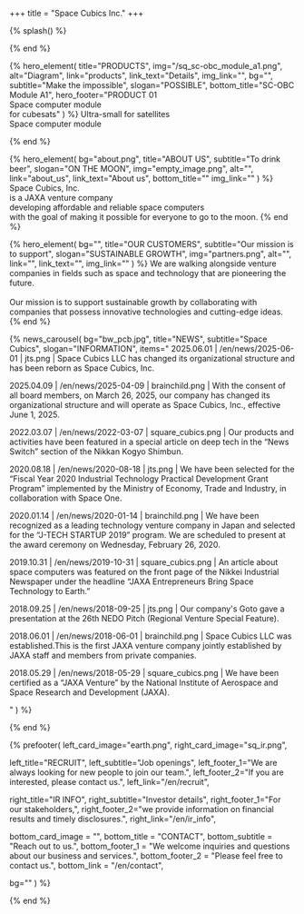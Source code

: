 +++
title = "Space Cubics Inc."
+++

{% splash() %}
<!--display element -->
{% end %}

{% hero_element(
  title="PRODUCTS",
  img="/sq_sc-obc_module_a1.png",
  alt="Diagram",
  link="products",
  link_text="Details",
  img_link="",
  bg="",
  subtitle="Make the impossible",
  slogan="POSSIBLE",
  bottom_title="SC-OBC Module A1",
  hero_footer="PRODUCT 01 <br> Space computer module <br> for cubesats"
) %}
Ultra-small for satellites
<br>
Space computer module

{% end %}

{% hero_element(
  bg="about.png",
  title="ABOUT US",
  subtitle="To drink beer",
  slogan="ON THE MOON",
  img="empty_image.png",
  alt="",
  link="about_us",
  link_text="About us",
  bottom_title=""
  img_link=""
) %}
Space Cubics, Inc.
<br>is a JAXA venture company
<br>developing affordable and reliable space computers
<br>with the goal of making it possible for everyone to go to the moon.
{% end %}

{% hero_element(
  bg="",
  title="OUR CUSTOMERS",
  subtitle="Our mission is to support",
  slogan="SUSTAINABLE GROWTH",
  img="partners.png",
  alt="",
  link="",
  link_text="",
  img_link=""
) %}
We are walking alongside venture companies in fields such as space and technology that are pioneering the future.
<br><br>
Our mission is to support sustainable growth by collaborating with companies that possess innovative technologies and cutting-edge ideas.
{% end %}

{% news_carousel(
  bg="bw_pcb.jpg",
  title="NEWS",
  subtitle="Space Cubics",
  slogan="INFORMATION",
  items="
2025.06.01 | /en/news/2025-06-01 | jts.png | Space Cubics LLC has changed its organizational structure and has been reborn as Space Cubics, Inc. 

2025.04.09 | /en/news/2025-04-09 | brainchild.png | With the consent of all board members, on March 26, 2025, our company has changed its organizational structure and will operate as Space Cubics, Inc., effective June 1, 2025.

2022.03.07 | /en/news/2022-03-07 | square_cubics.png | Our products and activities have been featured in a special article on deep tech in the “News Switch” section of the Nikkan Kogyo Shimbun.

2020.08.18 | /en/news/2020-08-18 | jts.png | We have been selected for the “Fiscal Year 2020 Industrial Technology Practical Development Grant Program” implemented by the Ministry of Economy, Trade and Industry, in collaboration with Space One.

2020.01.14 | /en/news/2020-01-14 | brainchild.png | We have been recognized as a leading technology venture company in Japan and selected for the “J-TECH STARTUP 2019” program. We are scheduled to present at the award ceremony on Wednesday, February 26, 2020.

2019.10.31 | /en/news/2019-10-31 | square_cubics.png | An article about space computers was featured on the front page of the Nikkei Industrial Newspaper under the headline “JAXA Entrepreneurs Bring Space Technology to Earth.”
    
2018.09.25 | /en/news/2018-09-25 | jts.png | Our company's Goto gave a presentation at the 26th NEDO Pitch (Regional Venture Special Feature).  

2018.06.01 | /en/news/2018-06-01 | brainchild.png | Space Cubics LLC was established.This is the first JAXA venture company jointly established by JAXA staff and members from private companies. 

2018.05.29 | /en/news/2018-05-29 | square_cubics.png | We have been certified as a “JAXA Venture” by the National Institute of Aerospace and Space Research and Development (JAXA).

  "
) %}
<!--display element -->
{% end %}

{% prefooter(
  left_card_image="earth.png", 
  right_card_image="sq_ir.png",

 left_title="RECRUIT",
  left_subtitle="Job openings",
  left_footer_1="We are always looking for new people to join our team.",
  left_footer_2="If you are interested, please contact us.",
  left_link="/en/recruit",

  right_title="IR INFO",
  right_subtitle="Investor details",
  right_footer_1="For our stakeholders,",
  right_footer_2="we provide information on financial results and timely disclosures.",
  right_link="/en/ir_info",

  bottom_card_image = "<!--display element -->",
  bottom_title = "CONTACT",
  bottom_subtitle = "Reach out to us.",
  bottom_footer_1 = "We welcome inquiries and questions about our business and services.",
  bottom_footer_2 = "Please feel free to contact us.",
  bottom_link = "/en/contact", 

  bg=""
) %}
<!--display element -->
{% end %}

